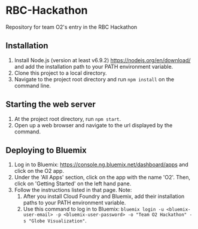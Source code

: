 # RBC-Hackathon
Repository for team O2's entry in the RBC Hackathon

## Installation
1. Install Node.js (version at least v6.9.2) https://nodejs.org/en/download/ and add the installation path to your PATH environment variable.
2. Clone this project to a local directory.
3. Navigate to the project root directory and run `npm install` on the command line.

## Starting the web server
1. At the project root directory, run `npm start`.
2. Open up a web browser and navigate to the url displayed by the command.

## Deploying to Bluemix
1. Log in to Bluemix: https://console.ng.bluemix.net/dashboard/apps
and click on the O2 app.
2. Under the 'All Apps' section, click on the app with the name 'O2'. Then, click on 'Getting Started' on the left hand pane.
3. Follow the instructions listed in that page. Note:
    1. After you install Cloud Foundry and Bluemix, add their installation paths to your PATH environment variable.
    2. Use this command to log in to Bluemix: `bluemix login -u <bluemix-user-email> -p <bluemix-user-password> -o "Team O2 Hackathon" -s "Globe Visualization"`.